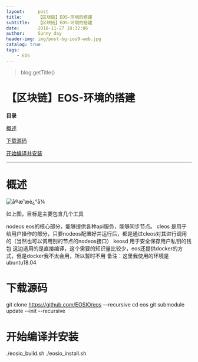```yaml
---
layout:     post
title:      【区块链】EOS-环境的搭建
subtitle:   【区块链】EOS-环境的搭建
date:       2018-11-27 18:32:06
author:     Sunny day
header-img: img/post-bg-ios9-web.jpg
catalog: true
tags:
    - EOS
---
```

>blog.getTitle() 

# 【区块链】EOS-环境的搭建


**目录**

[概述](#%E6%A6%82%E8%BF%B0)

[下载源码](#%E4%B8%8B%E8%BD%BD%E6%BA%90%E7%A0%81)

[开始编译并安装](#%E5%BC%80%E5%A7%8B%E7%BC%96%E8%AF%91%E5%B9%B6%E5%AE%89%E8%A3%85)

----

# 概述

![å®æ¹æè¿°å¾](https://img-blog.csdnimg.cn/20181111132844606.png?x-oss-process=image/watermark,type_ZmFuZ3poZW5naGVpdGk,shadow_10,text_aHR0cHM6Ly9ibG9nLmNzZG4ubmV0L2xpaG4xOTg3,size_16,color_FFFFFF,t_70)

如上图，目标是主要包含几个工具

nodeos eos的核心部分，能够提供各种api服务，能够同步节点。
cleos 是用于给用户操作的部分，只要nodeos配置好并运行后，都是通过cleos对其进行调用的（当然也可以调用别的节点的nodeos接口）
keosd 用于安全保存用户私钥的钱包
这边选用的是直接编译，这个需要的知识量比较少，eos还提供docker的方式，但是docker我不太会用，所以暂时不用
备注：这里我使用的环境是ubuntu18.04

# 下载源码

git clone https://github.com/EOSIO/eos —recursive cd eos git submodule update --init --recursive

# 开始编译并安装

./eosio_build.sh ./eosio_install.sh

 


